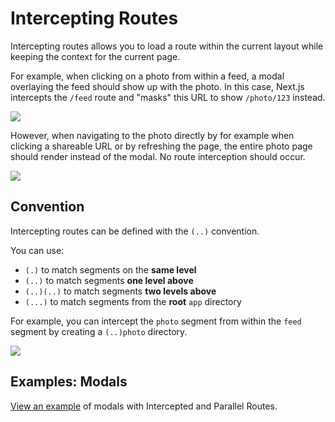 # Intercepting Routes

Intercepting routes allows you to load a route within the current layout while keeping the context for the current page.

For example, when clicking on a photo from within a feed, a modal overlaying the feed should show up with the photo. In this case, Next.js intercepts the `/feed` route and "masks" this URL to show `/photo/123` instead.

![](https://nextjs.org/_next/image?url=%2Fdocs%2Flight%2Fintercepting-routes-soft-navigate.png&w=3840&q=75&dpl=dpl_FrjGzUDcUzdXs9wvXT4SBxzHoJLD)

However, when navigating to the photo directly by for example when clicking a shareable URL or by refreshing the page, the entire photo page should render instead of the modal. No route interception should occur.

![](https://nextjs.org/_next/image?url=%2Fdocs%2Flight%2Fintercepting-routes-hard-navigate.png&w=3840&q=75&dpl=dpl_FrjGzUDcUzdXs9wvXT4SBxzHoJLD)


## Convention

Intercepting routes can be defined with the `(..)` convention.

You can use:

- `(.)` to match segments on the **same level**
- `(..)` to match segments **one level above**
- `(..)(..)` to match segments **two levels above**
- `(...)` to match segments from the **root** `app` directory

For example, you can intercept the `photo` segment from within the `feed` segment by creating a `(..)photo` directory.

![](https://nextjs.org/_next/image?url=%2Fdocs%2Flight%2Fintercepted-routes-files.png&w=3840&q=75&dpl=dpl_FrjGzUDcUzdXs9wvXT4SBxzHoJLD)


## Examples: Modals

[View an example](https://github.com/vercel-labs/nextgram) of modals with Intercepted and Parallel Routes.